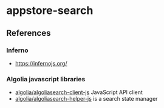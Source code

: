 # appstore-search

## References
### Inferno

- https://infernojs.org/

### Algolia javascript libraries

- [algolia/algoliasearch-client-js](https://github.com/algolia/algoliasearch-client-js) JavaScript API client
- [algolia/algoliasearch-helper-js](https://community.algolia.com/algoliasearch-helper-js/) is a search state manager

